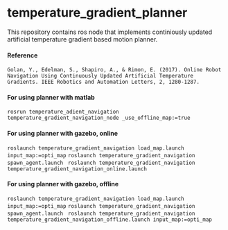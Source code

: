 # temperature_gradient_planner
This repository contains ros node that implements continiously updated artificial temperature gradient based motion planner.

#### Reference
`Golan, Y., Edelman, S., Shapiro, A., & Rimon, E. (2017). Online Robot Navigation Using Continuously Updated Artificial Temperature Gradients. IEEE Robotics and Automation Letters, 2, 1280-1287.`

#### For using planner with matlab
`rosrun temperature_adient_navigation temperature_gradient_navigation_node _use_offline_map:=true`

#### For using planner with gazebo, online

`roslaunch temperature_gradient_navigation load_map.launch input_map:=opti_map`
`roslaunch temperature_gradient_navigation spawn_agent.launch `
`roslaunch temperature_gradient_navigation temperature_gradient_navigation_online.launch`

#### For using planner with gazebo, offline

`roslaunch temperature_gradient_navigation load_map.launch input_map:=opti_map`
`roslaunch temperature_gradient_navigation spawn_agent.launch `
`roslaunch temperature_gradient_navigation temperature_gradient_navigation_offline.launch input_map:=opti_map`
